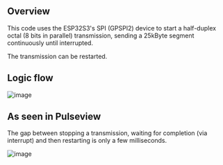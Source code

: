 ## Overview
This code uses the ESP32S3's SPI (GPSPI2) device to start a half-duplex octal (8 bits in parallel) transmission, sending a 25kByte segment continuously until interrupted.

The transmission can be restarted.

## Logic flow

![image](https://github.com/mrcodetastic/esp32s3_spi_dma_tx_seg_loop/assets/12006953/c6d3d43c-46eb-4b1c-8cde-4576bbba1eec)

## As seen in Pulseview
The gap between stopping a transmission, waiting for completion (via interrupt) and then restarting is only a few milliseconds.

![image](https://github.com/mrcodetastic/esp32s3_spi_dma_tx_seg_loop/assets/12006953/f69701cb-33b3-4cfb-963a-f1483dc93b91)

